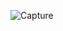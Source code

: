 ![Capture](https://user-images.githubusercontent.com/33928040/79129366-b874a100-7dc2-11ea-8fa4-a0102a88ab62.PNG)
